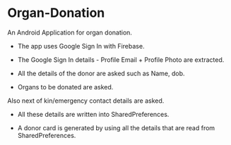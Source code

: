 # Organ-Donation
An Android Application for organ donation. 

- The app uses Google Sign In with Firebase.

- The Google Sign In details - Profile Email + Profile Photo are extracted.

- All the details of the donor are asked such as Name, dob.

- Organs to be donated are asked.

Also next of kin/emergency contact details are asked.

- All these details are written into SharedPreferences.

- A donor card is generated by using all the details that are read from SharedPreferences.
